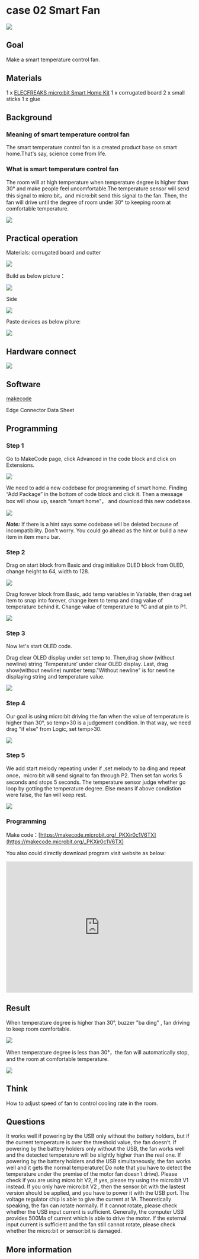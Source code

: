 # case 02 Smart Fan

![](./images/abtHWmp.jpg)
## Goal



 Make a smart temperature control fan. 

## Materials

 1 x [ELECFREAKS micro:bit Smart Home Kit](https://shop.elecfreaks.com/products/elecfreaks-micro-bit-smart-home-kit-without-micro-bit-board?_pos=1&_sid=ebbf2bf73&_ss=r)
 1 x corrugated board
 2 x small sticks
 1 x glue

## Background
  
### Meaning of smart temperature control fan

 The smart temperature control fan is a created product base on smart home.That's say, science come from life.

### What is smart temperature control fan
 The room will at high temperature when temperature degree is higher than 30° and make people feel uncomfortable.The temperature sensor will send this signal to micro:bit，and micro:bit send this signal to the fan. Then, the fan will drive until the degree of room under 30° to keeping room at comfortable temperature.

![](./images/06g0wlF.png)

## Practical operation

Materials: corrugated board and cutter

![](./images/PuJE7uj.jpg)

Build as below picture：

![](./images/5sc9bid.jpg)

Side

![](./images/hvnmUhO.jpg)

Paste devices as below piture:

![](./images/C1lu2Vz.jpg)

## Hardware connect


![](./images/hkOaYEu.png)

## Software

[makecode](https://makecode.microbit.org/#)

Edge Connector Data Sheet

## Programming

### Step 1

Go to MakeCode page, click Advanced in the code block and click on Extensions.

![](./images/2qCyzQ7.png)

We need to add a new codebase for programming of smart home. Finding “Add Package” in the bottom of code block and click it. Then a message box will show up, search “smart home"， and download this new codebase.

![](./images/QR2s7LD.png)

***Note:*** If there is a hint says some codebase will be deleted because of incompatibility. Don't worry. You could go ahead as the hint or build a new item in item menu bar.

### Step 2
Drag on start block from Basic and drag initialize OLED block from OLED, change height to 64, width to 128.

![](./images/NSOCUxe.png)

Drag forever block from Basic, add temp variables in Variable, then drag set item to snap into forever, change item to temp and drag value of temperature behind it. Change value of temperature to ℃ and at pin to P1. 

![](./images/wPfZA5F.png)

### Step 3

Now let's start OLED code.

Drag clear OLED display under set temp to. Then,drag show (without newline) string ‘Temperature’ under clear OLED display. Last, drag show(without newline) number temp."Without newline" is for newline displaying string and temperature value.

![](./images/gZwzVGd.png)

### Step 4

Our goal is using micro:bit driving the fan when the value of temperature is higher than 30°, so temp>30 is a judgement condition. In that way, we need drag "if else" from Logic, set temp>30. 

![](./images/Ys6Hcm3.png)

### Step 5

We add start melody repeating under if ,set melody to ba ding and repeat once，micro:bit will send signal to fan through P2. Then set fan works 5 seconds and stops 5 seconds. The temperature sensor judge whether go loop by gotting the temperature degree. Else means if above condistion were false, the fan will keep rest. 

![](./images/FHAWwTm.png)

### Programming


Make code：[https://makecode.microbit.org/_PKXir0c1V6TX](https://makecode.microbit.org/_PKXir0c1V6TX)

You also could directly download program visit website as below:

<div style="position:relative;height:0;padding-bottom:70%;overflow:hidden;"><iframe style="position:absolute;top:0;left:0;width:100%;height:100%;" src="https://makecode.microbit.org/#pub:_PKXir0c1V6TX" frameborder="0" sandbox="allow-popups allow-forms allow-scripts allow-same-origin"></iframe></div>  

## Result

When temperature degree is higher than 30°, buzzer "ba ding" , fan driving to keep room comfortable.

![](./images/mv5oVws.jpg)

When temperature degree is less than 30°，the fan will automatically stop, and the room at comfortable temperature.

![](./images/Rtptdzw.jpg)

## Think

How to adjust speed of fan to control cooling rate in the room. 


## Questions

 It works well if powering by the USB only without the battery holders, but if the current temperature is over the threshold value, the fan doesn’t.
 If powering by the battery holders only without the USB, the fan works well and the detected temperature will be slightly higher than the real one.
 If powering by the battery holders and the USB simultaneously, the fan works well and it gets the normal temperature( Do note that you have to detect the temperature under the premise of the motor fan doesn’t drive).
 Please check if you are using micro:bit V2, if yes, please try using the micro:bit V1 instead. If you only have micro:bit V2 , then the sensor:bit with the lastest version should be applied, and you have to power it with the USB port. 
The voltage regulator chip is able to give the current at 1A. Theoretically speaking, the fan can rotate normally. If it cannot rotate, please check whether the USB input current is sufficient. Generally, the computer USB provides 500Ma of current which is able to drive the motor. If the external input current is sufficient and the fan still cannot rotate, please check whether the micro:bit or sensor:bit is damaged.


## More information   


